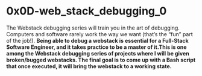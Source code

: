 # 0x0D-web_stack_debugging_0
<p>The Webstack debugging series will train you in the art of debugging. Computers and software rarely work the way we want (that’s the “fun” part of the job!). <b>
Being able to debug a webstack is essential for a Full-Stack Software Engineer, and it takes practice to be a master of it.<b>This is one among the <b>Webstack debugging series</b> of projects where I will be given <b>broken/bugged webstacks. The final goal is to come up with a Bash script that once executed, it will bring the webstack to a working state.</b></p>
